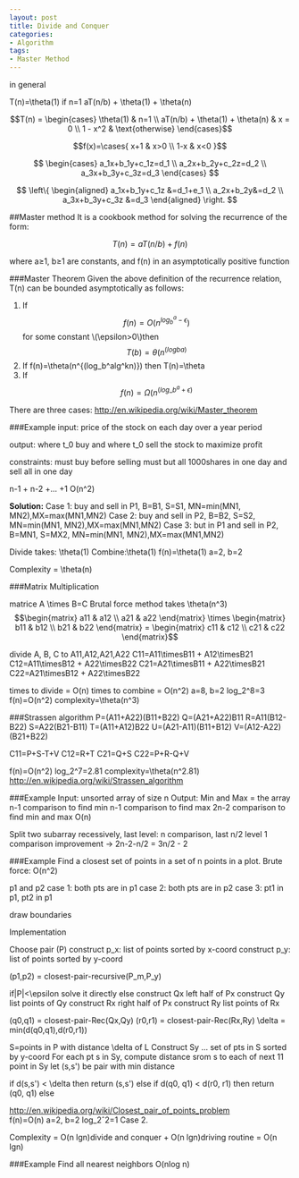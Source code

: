 ```yaml
---
layout: post
title: Divide and Conquer
categories:
- Algorithm
tags:
- Master Method
---
```

in general 

T(n)=\theta(1)  if n=1
aT(n/b) + \theta(1) + \theta(n)

$$T(n) = \begin{cases} \theta(1) & n=1 
\\  aT(n/b) + \theta(1) + \theta(n) & x = 0 
\\ 1 - x^2 & \text{otherwise} \end{cases}$$	

$$f(x)=\cases{ x+1 & x>0 \\ 1-x & x<0 }$$

$$
\begin{cases}
a_1x+b_1y+c_1z=d_1 \\ 
a_2x+b_2y+c_2z=d_2 \\ 
a_3x+b_3y+c_3z=d_3
\end{cases}
$$

$$
\left\{
\begin{aligned} 
a_1x+b_1y+c_1z &=d_1+e_1 \\ 
a_2x+b_2y&=d_2 \\ 
a_3x+b_3y+c_3z &=d_3 
\end{aligned} 
\right. 
$$

##Master method
It is a cookbook method for solving the recurrence of the form:

$$T(n)= aT(n/b) + f(n)$$

where a≥1, b≥1 are constants, and f(n) in an asymptotically positive function

###Master Theorem 
Given the above definition of the recurrence relation, T(n) can be bounded asymptotically as follows:
 
1. If $$f(n)=O(n^{log_b^a - \epsilon})$$ for some constant \\(\epsilon>0\\)then $$T(b)=\theta(n^(logba)$$
2. If f(n)=\theta(n^{(log\_b^alg^kn)}) then T(n)=\theta
3. If $$f(n)=\Omega(n^({log\_b^a+\epsilon})$$

There are three cases:
http://en.wikipedia.org/wiki/Master_theorem

###Example
input: price of the stock on each day over a year period

output: where t_0 buy and where t_0 sell the stock to maximize profit

constraints: 
must buy before selling
must but all 1000shares in one day and sell all in one day

n-1 + n-2 +... +1
O(n^2)

**Solution:**
Case 1: buy and sell in P1, B=B1, S=S1, 
MN=min(MN1, MN2),MX=max(MN1,MN2)
Case 2: buy and sell in P2, B=B2, S=S2,
MN=min(MN1, MN2),MX=max(MN1,MN2)
Case 3: but in P1 and sell in P2, B=MN1, S=MX2,
MN=min(MN1, MN2),MX=max(MN1,MN2)

Divide takes: \theta(1)
Combine:\theta(1)
f(n)=\theta(1)
a=2, b=2

Complexity = \theta(n)

###Matrix Multiplication

matrice A \times B=C
Brutal force method takes \theta(n^3) 
$$\begin{matrix} a11 & a12 \\ a21 & a22 \end{matrix} \times \begin{matrix} b11 & b12 \\ b21 & b22 \end{matrix} = \begin{matrix} c11 & c12 \\ c21 & c22 \end{matrix}$$	

divide A, B, C to A11,A12,A21,A22
C11=A11\timesB11 + A12\timesB21
C12=A11\timesB12 + A22\timesB22
C21=A21\timesB11 + A22\timesB21
C22=A21\timesB12 + A22\timesB22

times to divide = O(n)
times to combine = O(n^2)
a=8, b=2
log_2^8=3
f(n)=O(n^2)
complexity=\theta(n^3)

###Strassen algorithm
P=(A11+A22)(B11+B22)
Q=(A21+A22)B11
R=A11(B12-B22)
S=A22(B21-B11)
T=(A11+A12)B22
U=(A21-A11)(B11+B12)
V=(A12-A22)(B21+B22)

C11=P+S-T+V
C12=R+T
C21=Q+S
C22=P+R-Q+V

f(n)=O(n^2)
log_2^7=2.81
complexity=\theta(n^2.81)
<http://en.wikipedia.org/wiki/Strassen_algorithm>

###Example
Input: unsorted array of size n
Output: Min and Max = the array
n-1 comparison to find min
n-1 comparison to find max
2n-2 comparison to find min and max
O(n)

Split two subarray recessively, 
last level: n comparison, last n/2 level 1 comparison
improvement -> 2n-2-n/2 = 3n/2 - 2

###Example
Find a closest set of points in a set of n points in a plot. 
Brute force: O(n^2)

p1 and p2
case 1: both pts are in p1
case 2: both pts are in p2
case 3: pt1 in p1, pt2 in p1

draw boundaries 


Implementation 

Choose  pair (P)
construct p_x: list of points sorted by x-coord
construct p_y: list of points sorted by y-coord

(p1,p2) = closest-pair-recursive(P_m,P_y)

if|P|<\epsilon
	solve it directly
else
	construct Qx left half of Px
	construct Qy list points of Qy
	construct Rx right half of Px
	construct Ry list points of Rx
	
(q0,q1) = closest-pair-Rec(Qx,Qy)
(r0,r1) = closest-pair-Rec(Rx,Ry)
\delta = min(d(q0,q1),d(r0,r1))	

S=points in P with distance \delta of L
Construct Sy ... set of pts in S sorted by y-coord
For each pt s in Sy, compute distance
	srom s to each of next 11 point in Sy let (s,s') be pair with min distance
	
if d(s,s') < \delta then
	return (s,s')
else if d(q0, q1) < d(r0, r1) then
	return (q0, q1)
else
		
	
<http://en.wikipedia.org/wiki/Closest_pair_of_points_problem>	
f(n)=O(n)
a=2, b=2
log_2ˆ2=1 
Case 2.

Complexity = O(n lgn)divide and conquer + O(n lgn)driving routine = O(n lgn) 


###Example
Find all nearest neighbors 
O(nlog n)